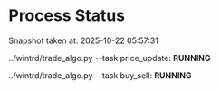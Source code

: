 # Process Status

Snapshot taken at: 2025-10-22 05:57:31

../wintrd/trade_algo.py --task price_update: **RUNNING**

../wintrd/trade_algo.py --task buy_sell: **RUNNING**


